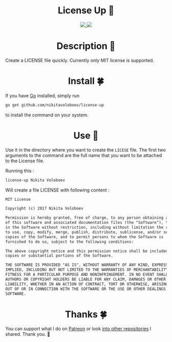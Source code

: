<h1 align="center"> License Up 📜</h1>

<div align="center">
<a href="https://www.patreon.com/nikitavoloboev">
		<img src="https://img.shields.io/badge/Say%20Thanks-💗-ff69b4.svg">
	</a>
	<a href="https://github.com/nikitavoloboev/license-up/blob/master/LICENSE">
		<img src="https://img.shields.io/pypi/l/pipenv.svg">
	</a>
</div>

<h1 align="center"> Description 📕</h1>

Create a LICENSE file quickly. Currently only MIT license is supported.

<h1 align="center"> Install 🍀 </h1>

If you have [Go](https://golang.org/dl/) installed, simply run 

```Bash
go get github.com/nikitavoloboev/license-up
```

to install the command on your system.

<h1 align="center"> Use 🚀 </h1>

Use it in the directory where you want to create the `LICESE` file. The first two arguments to the command are the full name that you want to be attached to the License file.


Running this : 

```Bash
license-up Nikita Voloboev
```

Will create a file LICENSE with following content : 

```Markdown
MIT License

Copyright (c) 2017 Nikita Voloboev

Permission is hereby granted, free of charge, to any person obtaining a copy
of this software and associated documentation files (the "Software"), to deal
in the Software without restriction, including without limitation the rights
to use, copy, modify, merge, publish, distribute, sublicense, and/or sell
copies of the Software, and to permit persons to whom the Software is
furnished to do so, subject to the following conditions:

The above copyright notice and this permission notice shall be included in all
copies or substantial portions of the Software.

THE SOFTWARE IS PROVIDED "AS IS", WITHOUT WARRANTY OF ANY KIND, EXPRESS OR
IMPLIED, INCLUDING BUT NOT LIMITED TO THE WARRANTIES OF MERCHANTABILITY,
FITNESS FOR A PARTICULAR PURPOSE AND NONINFRINGEMENT. IN NO EVENT SHALL THE
AUTHORS OR COPYRIGHT HOLDERS BE LIABLE FOR ANY CLAIM, DAMAGES OR OTHER
LIABILITY, WHETHER IN AN ACTION OF CONTRACT, TORT OR OTHERWISE, ARISING FROM,
OUT OF OR IN CONNECTION WITH THE SOFTWARE OR THE USE OR OTHER DEALINGS IN THE
SOFTWARE.
```

<h1 align="center"> Thanks 🍀</h1>

You can support what I do on [Patreon](https://www.patreon.com/nikitavoloboev) or look [into other repositories](https://my.mindnode.com/ZKGETDkUaQUsL3q8q9z788CxG84oEHgDiT79GuzX#-191.2,-905.2,2) I shared. Thank you. 💛 
